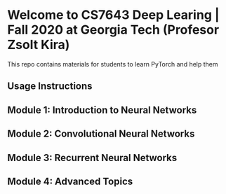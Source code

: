 # Welcome to CS7643 Deep Learing | Fall 2020 at Georgia Tech (Profesor Zsolt Kira)

This repo contains materials for students to learn PyTorch and help them 


## Usage Instructions 


## Module 1: Introduction to Neural Networks





## Module 2: Convolutional Neural Networks


## Module 3: Recurrent Neural Networks


## Module 4: Advanced Topics

